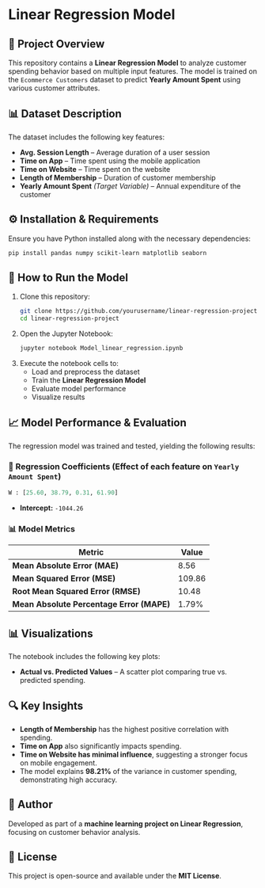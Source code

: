 # Linear Regression Model

## 📌 Project Overview
This repository contains a **Linear Regression Model** to analyze customer spending behavior based on multiple input features. The model is trained on the `Ecommerce Customers` dataset to predict **Yearly Amount Spent** using various customer attributes.

## 📊 Dataset Description
The dataset includes the following key features:
- **Avg. Session Length** – Average duration of a user session
- **Time on App** – Time spent using the mobile application
- **Time on Website** – Time spent on the website
- **Length of Membership** – Duration of customer membership
- **Yearly Amount Spent** *(Target Variable)* – Annual expenditure of the customer

## ⚙️ Installation & Requirements
Ensure you have Python installed along with the necessary dependencies:
```bash
pip install pandas numpy scikit-learn matplotlib seaborn
```

## 🚀 How to Run the Model
1. Clone this repository:
   ```bash
   git clone https://github.com/yourusername/linear-regression-project.git
   cd linear-regression-project
   ```
2. Open the Jupyter Notebook:
   ```bash
   jupyter notebook Model_linear_regression.ipynb
   ```
3. Execute the notebook cells to:
   - Load and preprocess the dataset
   - Train the **Linear Regression Model**
   - Evaluate model performance
   - Visualize results

## 📈 Model Performance & Evaluation
The regression model was trained and tested, yielding the following results:

### **🔹 Regression Coefficients** (Effect of each feature on `Yearly Amount Spent`)
```python
W : [25.60, 38.79, 0.31, 61.90]
```
- **Intercept:** `-1044.26`

### **📊 Model Metrics**
| Metric | Value |
|--------|--------|
| **Mean Absolute Error (MAE)** | 8.56 |
| **Mean Squared Error (MSE)** | 109.86 |
| **Root Mean Squared Error (RMSE)** | 10.48 |
| **Mean Absolute Percentage Error (MAPE)** | 1.79% |

## 📊 Visualizations
The notebook includes the following key plots:
- **Actual vs. Predicted Values** – A scatter plot comparing true vs. predicted spending.

## 🔍 Key Insights
- **Length of Membership** has the highest positive correlation with spending.
- **Time on App** also significantly impacts spending.
- **Time on Website has minimal influence**, suggesting a stronger focus on mobile engagement.
- The model explains **98.21%** of the variance in customer spending, demonstrating high accuracy.

## 📝 Author
Developed as part of a **machine learning project on Linear Regression**, focusing on customer behavior analysis.

## 📜 License
This project is open-source and available under the **MIT License**.
